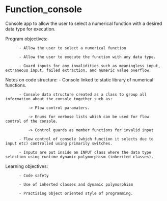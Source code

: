 # Function_console
Console app to allow the user to select a numerical function with a desired data type for execution.

Program objectives: 

          - Allow the user to select a numerical function
          
          - Allow the user to execute the function with any data type. 
          
          - Guard inputs for any invalidities such as meaningless input, extraneous input, failed extraction, and numeric value overflow. 
                    
                    
Notes on code structure: 
          - Console linked to static library of numerical functions.
          
          - Console data structure created as a class to group all information about the console together such as:
          
              -> Flow control paramaters.
              
              -> Enums for verbose lists which can be used for flow control of the console. 
              
              -> Control guards as member functions for invalid input 
              
          - Flow control of console (which function it selects due to input etc) controlled using primarily switches.  
          
          - Inputs are put inside an INPUT class where the data type selection using runtime dynamic polymorphism (inherited classes).

          
          
Learning objectives:

          - Code safety 
          
          - Use of inherted classes and dynamic polymorphism 
          
          - Practising object oriented style of programming. 
          
